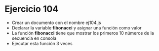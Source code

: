 # Ejercicio 104

- Crear un documento con el nombre ej104.js
- Declarar la variable **fibonacci** y asignar una función como valor
- La función **fibonacci** tiene que mostrar los primeros 10 números de la secuencia en consola
- Ejecutar esta función 3 veces
